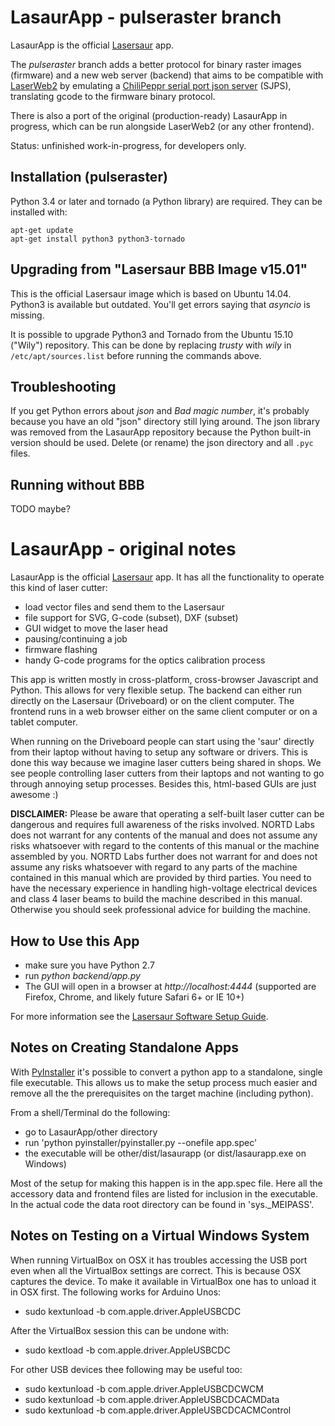 LasaurApp - pulseraster branch
==============================

LasaurApp is the official [Lasersaur](http://lasersaur.com) app.

The *pulseraster* branch adds a better protocol for binary raster
images (firmware) and a new web server (backend) that aims to be
compatible with
[LaserWeb2](https://github.com/openhardwarecoza/LaserWeb2#laserweb2)
by emulating a
[ChiliPeppr serial port json server](https://github.com/chilipeppr/serial-port-json-server)
(SJPS), translating gcode to the firmware binary protocol.

There is also a port of the original (production-ready) LasaurApp in
progress, which can be run alongside LaserWeb2 (or any other frontend).

Status: unfinished work-in-progress, for developers only.

Installation (pulseraster)
--------------------------

Python 3.4 or later and tornado (a Python library) are required.  They
can be installed with:

```
apt-get update
apt-get install python3 python3-tornado
```

Upgrading from "Lasersaur BBB Image v15.01"
-------------------------------------------

This is the official Lasersaur image which is based on Ubuntu 14.04.
Python3 is available but outdated. You'll get errors saying that
*asyncio* is missing.

It is possible to upgrade Python3 and Tornado from the Ubuntu 15.10
("Wily") repository. This can be done by replacing *trusty* with
*wily* in `/etc/apt/sources.list` before running the commands above.


Troubleshooting
---------------

If you get Python errors about *json* and *Bad magic number*, it's
probably because you have an old "json" directory still lying around.
The json library was removed from the LasaurApp repository because the
Python built-in version should be used.  Delete (or rename) the json
directory and all `.pyc` files.

Running without BBB
-------------------
TODO maybe?



LasaurApp - original notes
==========================

LasaurApp is the official [Lasersaur](http://lasersaur.com) app. It has all the functionality to operate this kind of laser cutter:

- load vector files and send them to the Lasersaur
- file support for SVG, G-code (subset), DXF (subset)
- GUI widget to move the laser head
- pausing/continuing a job
- firmware flashing
- handy G-code programs for the optics calibration process

This app is written mostly in cross-platform, cross-browser Javascript and Python. This allows for very flexible setup. The backend can either run directly on the Lasersaur (Driveboard) or on the client computer. The frontend runs in a web browser either on the same client computer or on a tablet computer.

When running on the Driveboard people can start using the 'saur' directly from their laptop without having to setup any software or drivers. This is done this way because we imagine laser cutters being shared in shops. We see people controlling laser cutters from their laptops and not wanting to go through annoying setup processes. Besides this, html-based GUIs are just awesome :)

**DISCLAIMER:** Please be aware that operating a self-built laser cutter can be dangerous and requires full awareness of the risks involved. NORTD Labs does not warrant for any contents of the manual and does not assume any risks whatsoever with regard to the contents of this manual or the machine assembled by you. NORTD Labs further does not warrant for and does not assume any risks whatsoever with regard to any parts of the machine contained in this manual which are provided by third parties. You need to have the necessary experience in handling high-voltage electrical devices and class 4 laser beams to build the machine described in this manual. Otherwise you should seek professional advice for building the machine.


How to Use this App
-------------------


* make sure you have Python 2.7
* run *python backend/app.py*
* The GUI will open in a browser at *http://localhost:4444*
  (supported are Firefox, Chrome, and likely future Safari 6+ or IE 10+)

For more information see the [Lasersaur Software Setup Guide](http://www.lasersaur.com/manual/software).



Notes on Creating Standalone Apps
----------------------------------

With [PyInstaller](http://www.pyinstaller.org) it's possible to convert a python app to a standalone, single file executable. This allows us to make the setup process much easier and remove all the the prerequisites on the target machine (including python).

From a shell/Terminal do the following:

* go to LasaurApp/other directory
* run 'python pyinstaller/pyinstaller.py --onefile app.spec'
* the executable will be other/dist/lasaurapp (or dist/lasaurapp.exe on Windows)

Most of the setup for making this happen is in the app.spec file. Here all the accessory data and frontend files are listed for inclusion in the executable. In the actual code the data root directory can be found in 'sys._MEIPASS'.


Notes on Testing on a Virtual Windows System
---------------------------------------------
When running VirtualBox on OSX it has troubles accessing the USB port even when all the VirtualBox settings are correct. This is because OSX captures the device. To make it available in VirtualBox one has to unload it in OSX first. The following works for Arduino Unos:

- sudo kextunload -b com.apple.driver.AppleUSBCDC

After the VirtualBox session this can be undone with:

- sudo kextload -b com.apple.driver.AppleUSBCDC

For other USB devices thee following may be useful too:
- sudo kextunload -b com.apple.driver.AppleUSBCDCWCM
- sudo kextunload -b com.apple.driver.AppleUSBCDCACMData
- sudo kextunload -b com.apple.driver.AppleUSBCDCACMControl

